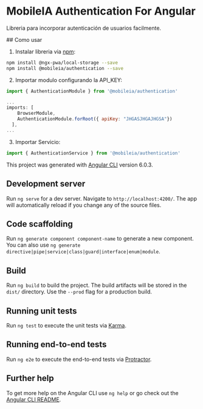 # MobileIA Authentication For Angular

Libreria para incorporar autenticación de usuarios facilmente.

## Como usar
1. Instalar libreria via [npm](http://npmjs.com):
```bash
npm install @ngx-pwa/local-storage --save
npm install @mobileia/authentication --save
```
2. Importar modulo configurando la API_KEY:
```js
import { AuthenticationModule } from '@mobileia/authentication'

...
imports: [
    BrowserModule,
    AuthenticationModule.forRoot({ apiKey: "JHGASJHGAJHGSA"})
  ],
...
```
3. Importar Servicio:
```js
import { AuthenticationService } from '@mobileia/authentication'
```



This project was generated with [Angular CLI](https://github.com/angular/angular-cli) version 6.0.3.

## Development server

Run `ng serve` for a dev server. Navigate to `http://localhost:4200/`. The app will automatically reload if you change any of the source files.

## Code scaffolding

Run `ng generate component component-name` to generate a new component. You can also use `ng generate directive|pipe|service|class|guard|interface|enum|module`.

## Build

Run `ng build` to build the project. The build artifacts will be stored in the `dist/` directory. Use the `--prod` flag for a production build.

## Running unit tests

Run `ng test` to execute the unit tests via [Karma](https://karma-runner.github.io).

## Running end-to-end tests

Run `ng e2e` to execute the end-to-end tests via [Protractor](http://www.protractortest.org/).

## Further help

To get more help on the Angular CLI use `ng help` or go check out the [Angular CLI README](https://github.com/angular/angular-cli/blob/master/README.md).
